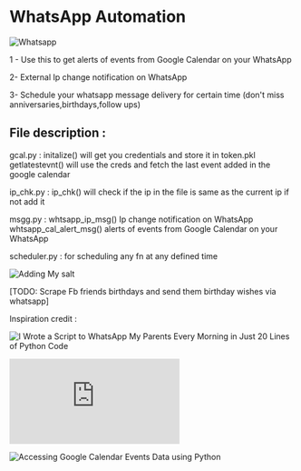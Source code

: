 # WhatsApp Automation #
![Whatsapp](https://i.imgur.com/Ej4d4WA.jpg)

1 - Use this to get alerts of events from Google Calendar on your WhatsApp

2- External Ip change notification on WhatsApp

3- Schedule your whatsapp message delivery for certain time (don't miss anniversaries,birthdays,follow ups)


 ## File description :
 
 gcal.py : initalize() will get you credentials and store it in token.pkl
            getlatestevnt() will use the creds and fetch the last event added in the google calendar
            
 ip_chk.py : ip_chk() will check if the ip in the file is same as the current ip if not add it
 
 msgg.py : whtsapp_ip_msg()  Ip change notification on WhatsApp
           whtsapp_cal_alert_msg() alerts of events from Google Calendar on your WhatsApp

scheduler.py  : for scheduling any fn at any defined time







![Adding My salt](https://i.imgur.com/uT1QqZj.png)

[TODO: Scrape Fb friends birthdays and send them birthday wishes via whatsapp]

Inspiration credit :

![I Wrote a Script to WhatsApp My Parents Every Morning in Just 20 Lines of Python Code](https://medium.com/better-programming/i-wrote-a-script-to-whatsapp-my-parents-every-morning-in-just-20-lines-of-python-code-5d203c3b36c1)


![IP_CHANGE](https://github.com/coconauts/IP-change/blob/master/ip_change.py)


![Accessing Google Calendar Events Data using Python](https://towardsdatascience.com/accessing-google-calendar-events-data-using-python-e915599d3ae2)

